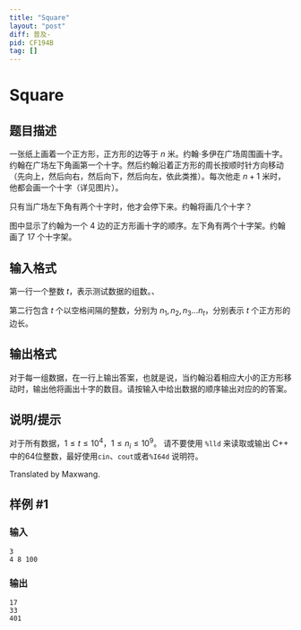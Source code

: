 ```yaml
---
title: "Square"
layout: "post"
diff: 普及-
pid: CF194B
tag: []
---
```


# Square

## 题目描述

一张纸上画着一个正方形，正方形的边等于 $n$ 米。约翰·多伊在广场周围画十字。约翰在广场左下角画第一个十字。然后约翰沿着正方形的周长按顺时针方向移动（先向上，然后向右，然后向下，然后向左，依此类推）。每次他走 $n+1$ 米时，他都会画一个十字（详见图片）。

只有当广场左下角有两个十字时，他才会停下来。约翰将画几个十字？

图中显示了约翰为一个 $4$ 边的正方形画十字的顺序。左下角有两个十字架。约翰画了 $17$ 个十字架。

## 输入格式

第一行一个整数 $t$，表示测试数据的组数。、

第二行包含 $t$ 个以空格间隔的整数，分别为 $n_1,n_2,n_3\ldots n_t$，分别表示 $t$ 个正方形的边长。

## 输出格式

对于每一组数据，在一行上输出答案，也就是说，当约翰沿着相应大小的正方形移动时，输出他将画出十字的数目。请按输入中给出数据的顺序输出对应的的答案。

## 说明/提示

对于所有数据，$1\leq t \leq 10^4$，$1 \leq n_i \leq 10^9$。
请不要使用 `%lld` 来读取或输出 C++ 中的64位整数，最好使用`cin`、`cout`或者`%I64d` 说明符。

Translated by Maxwang.

## 样例 #1

### 输入

```
3
4 8 100

```

### 输出

```
17
33
401

```

